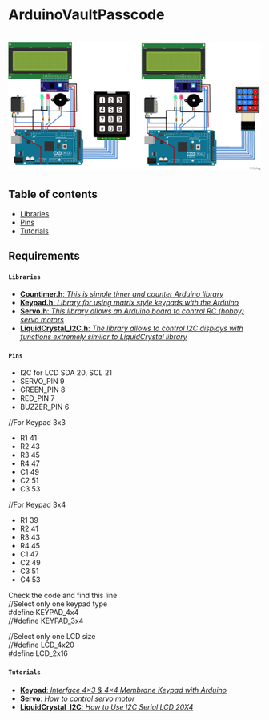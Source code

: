 # ArduinoVaultPasscode

# ![ArduinoVaultPasscode](AVP.png)

## Table of contents

* [Libraries](#Libraries)
* [Pins](#Pins)
* [Tutorials](#Tutorials)

## Requirements

#### `Libraries`

* [**Countimer.h**: _This is simple timer and counter Arduino library_](https://github.com/inflop/Countimer)
* [**Keypad.h**: _Library for using matrix style keypads with the Arduino_](https://github.com/Chris--A/Keypad)
* [**Servo.h**: _This library allows an Arduino board to control RC (hobby) servo motors_](https://github.com/arduino-libraries/Servo)
* [**LiquidCrystal_I2C.h**: _The library allows to control I2C displays with functions extremely similar to LiquidCrystal library_](https://github.com/fdebrabander/Arduino-LiquidCrystal-I2C-library)


#### `Pins`


* I2C for LCD SDA 20, SCL 21
* SERVO_PIN			9
* GREEN_PIN			8
* RED_PIN				7
* BUZZER_PIN			6

//For Keypad 3x3
* R1					41
* R2					43
* R3					45
* R4					47
* C1					49
* C2					51
* C3					53

//For Keypad 3x4
* R1					39
* R2					41
* R3					43
* R4					45
* C1					47
* C2					49
* C3					51
* C4					53

Check the code and find this line  
//Select only one keypad type  
#define KEYPAD_4x4  
//#define KEYPAD_3x4

//Select only one LCD size  
//#define LCD_4x20  
#define LCD_2x16    


#### `Tutorials`

* [**Keypad**: _Interface 4×3 & 4×4 Membrane Keypad with Arduino_](https://lastminuteengineers.com/arduino-keypad-tutorial/)
* [**Servo**: _How to control servo motor_](https://www.intorobotics.com/tutorial-how-to-control-the-tower-pro-sg90-servo-with-arduino-uno/)
* [**LiquidCrystal_I2C**: _How to Use I2C Serial LCD 20X4_](https://www.instructables.com/id/How-to-Use-I2C-Serial-LCD-20X4-Yellow-Backlight/)
